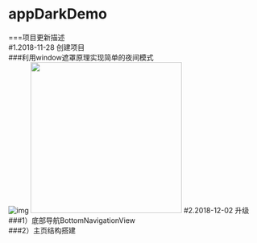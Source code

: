 # appDarkDemo
===项目更新描述<br>
#1.2018-11-28 创建项目<br>
###利用window遮罩原理实现简单的夜间模式<br>
![img](https://raw.githubusercontent.com/wiki/568/appDarkDemo/images/tu-1.png)
<img src="https://raw.githubusercontent.com/wiki/568/appDarkDemo/images/tu-1.png" width="300" />
#2.2018-12-02 升级<br>
###1）底部导航BottomNavigationView<br>
###2）主页结构搭建<br>
